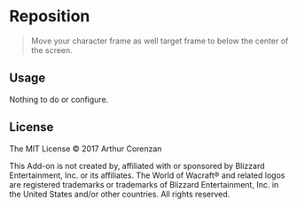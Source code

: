 # Reposition

> Move your character frame as well target frame to below the center of the screen.

## Usage

Nothing to do or configure.

## License

The MIT License © 2017 Arthur Corenzan

This Add-on is not created by, affiliated with or sponsored by Blizzard Entertainment, Inc. or its affiliates. The World of Wacraft® and related logos are registered trademarks or trademarks of Blizzard Entertainment, Inc. in the United States and/or other countries. All rights reserved.
